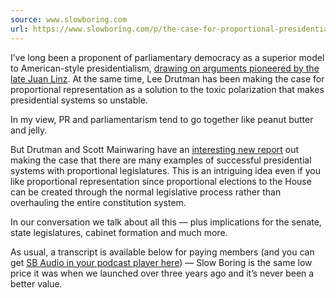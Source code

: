 ```yaml
---
source: www.slowboring.com
url: https://www.slowboring.com/p/the-case-for-proportional-presidentialism
---
```


I’ve long been a proponent of parliamentary democracy as a superior model to American-style presidentialism, [drawing on arguments pioneered by the late Juan Linz](https://www.vox.com/2015/3/2/8120063/american-democracy-doomed). At the same time, Lee Drutman has been making the case for proportional representation as a solution to the toxic polarization that makes presidential systems so unstable.

In my view, PR and parliamentarism tend to go together like peanut butter and jelly.

But Drutman and Scott Mainwaring have an [interesting new report](https://www.newamerica.org/political-reform/policy-papers/the-case-for-multiparty-presidentialism-in-the-united-states/#:~:text=In%20a%20sweeping%20new%20review,fit%20for%20the%20United%20States.) out making the case that there are many examples of successful presidential systems with proportional legislatures. This is an intriguing idea even if you like proportional representation since proportional elections to the House can be created through the normal legislative process rather than overhauling the entire constitution system.

In our conversation we talk about all this — plus implications for the senate, state legislatures, cabinet formation and much more.

As usual, a transcript is available below for paying members (and you can get [SB Audio in your podcast player here](https://www.slowboring.com/podcast)) — Slow Boring is the same low price it was when we launched over three years ago and it’s never been a better value.
